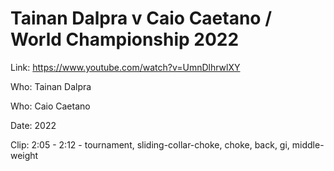 # Tainan Dalpra v Caio Caetano / World Championship 2022

Link: https://www.youtube.com/watch?v=UmnDlhrwlXY

Who: Tainan Dalpra

Who: Caio Caetano

Date: 2022

Clip: 2:05 - 2:12 - tournament, sliding-collar-choke, choke, back, gi, middle-weight
